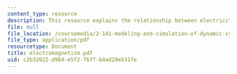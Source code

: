 ```yaml
---
content_type: resource
description: This resource explains the relationship between electricity and magnetism.
file: null
file_location: /coursemedia/2-141-modeling-and-simulation-of-dynamic-systems-fall-2006/c2b32022d964e5f276ffb4ad29eb31fe_electromagnetism.pdf
file_type: application/pdf
resourcetype: Document
title: electromagnetism.pdf
uid: c2b32022-d964-e5f2-76ff-b4ad29eb31fe
---
```

